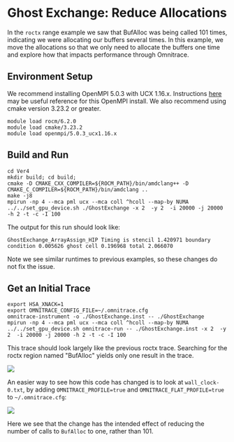 # Ghost Exchange: Reduce Allocations

In the `roctx` range example we saw that BufAlloc was being called 101 times,
indicating we were allocating our buffers several times. In this example, we move
the allocations so that we only need to allocate the buffers one time and explore
how that impacts performance through Omnitrace.

## Environment Setup

We recommend installing OpenMPI 5.0.3 with UCX 1.16.x. Instructions [here](https://github.com/amd/HPCTrainingDock/blob/main/comm/sources/scripts/openmpi_setup.sh) may be useful reference for this OpenMPI install. We also recommend using cmake version 3.23.2 or greater.

```
module load rocm/6.2.0
module load cmake/3.23.2
module load openmpi/5.0.3_ucx1.16.x
```

## Build and Run

```
cd Ver4
mkdir build; cd build;
cmake -D CMAKE_CXX_COMPILER=${ROCM_PATH}/bin/amdclang++ -D CMAKE_C_COMPILER=${ROCM_PATH}/bin/amdclang ..
make -j8
mpirun -np 4 --mca pml ucx --mca coll ^hcoll --map-by NUMA ../../set_gpu_device.sh ./GhostExchange -x 2  -y 2  -i 20000 -j 20000 -h 2 -t -c -I 100
```

The output for this run should look like:

```
GhostExchange_ArrayAssign_HIP Timing is stencil 1.420971 boundary condition 0.005626 ghost cell 0.196968 total 2.066070
```

Note we see similar runtimes to previous examples, so these changes do not fix the issue.

## Get an Initial Trace

```
export HSA_XNACK=1
export OMNITRACE_CONFIG_FILE=~/.omnitrace.cfg
omnitrace-instrument -o ./GhostExchange.inst -- ./GhostExchange
mpirun -np 4 --mca pml ucx --mca coll ^hcoll --map-by NUMA ../../set_gpu_device.sh omnitrace-run -- ./GhostExchange.inst -x 2  -y 2  -i 20000 -j 20000 -h 2 -t -c -I 100
```

This trace should look largely like the previous roctx trace. Searching for the roctx region named "BufAlloc" yields only one result in the trace.

<p><img src="bufalloc_once.png"/></p>

An easier way to see how this code has changed is to look at `wall_clock-0.txt`, by adding 
`OMNITRACE_PROFILE=true` and `OMNITRACE_FLAT_PROFILE=true` to `~/.omnitrace.cfg`:

<p><img src="timemory_output.png"/></p>

Here we see that the change has the intended effect of reducing the number of calls
to `BufAlloc` to one, rather than 101.
